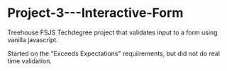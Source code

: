 # Project-3---Interactive-Form
 Treehouse FSJS Techdegree project that validates input to a form using vanilla javascript.

Started on the "Exceeds Expectations" requiirements, but did not do real time validation.